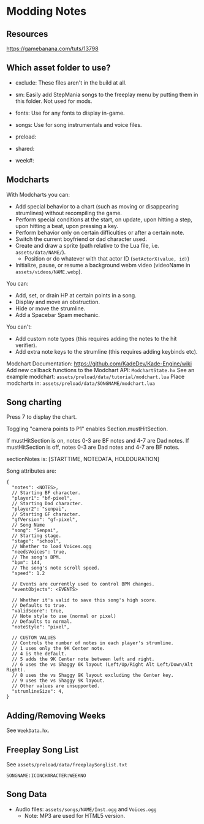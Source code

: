 # Modding Notes

## Resources

https://gamebanana.com/tuts/13798

## Which asset folder to use?

* exclude: These files aren't in the build at all.
* sm: Easily add StepMania songs to the freeplay menu by putting them in this folder. Not used for mods.

* fonts: Use for any fonts to display in-game.
* songs: Use for song instrumentals and voice files.
* preload: 
* shared: 
* week#: 

## Modcharts

With Modcharts you can:
* Add special behavior to a chart (such as moving or disappearing strumlines) without recompiling the game.
* Perform special conditions at the start, on update, upon hitting a step, upon hitting a beat, upon pressing a key.
* Perform behavior only on certain difficulties or after a certain note.
* Switch the current boyfriend or dad character used.
* Create and draw a sprite (path relative to the Lua file, i.e. `assets/data/NAME/`).
  * Position or do whatever with that actor ID (`setActorX(value, id)`)
* Initialize, pause, or resume a background webm video (videoName in `assets/videos/NAME.webp`).

You can:
* Add, set, or drain HP at certain points in a song.
* Display and move an obstruction.
* Hide or move the strumline.
* Add a Spacebar Spam mechanic.

You can't:
* Add custom note types (this requires adding the notes to the hit verifier).
* Add extra note keys to the strumline (this requires adding keybinds etc).

Modchart Documentation: https://github.com/KadeDev/Kade-Engine/wiki
Add new callback functions to the Modchart API: `ModchartState.hx`
See an example modchart: `assets/preload/data/tutorial/modchart.lua`
Place modcharts in: `assets/preload/data/SONGNAME/modchart.lua`

## Song charting

Press 7 to display the chart.

Toggling "camera points to P1" enables Section.mustHitSection.

If mustHitSection is on, notes 0-3 are BF notes and 4-7 are Dad notes.
If mustHitSection is off, notes 0-3 are Dad notes and 4-7 are BF notes.

sectionNotes is:
[STARTTIME, NOTEDATA, HOLDDURATION]

Song attributes are:
```
{
  "notes": <NOTES>,
  // Starting BF character.
  "player1": "bf-pixel",
  // Starting Dad character.
  "player2": "senpai",
  // Starting GF character.
  "gfVersion": "gf-pixel",
  // Song Name
  "song": "Senpai",
  // Starting stage.
  "stage": "school",
  // Whether to load Voices.ogg
  "needsVoices": true,
  // The song's BPM.
  "bpm": 144,
  // The song's note scroll speed.
  "speed": 1.2

  // Events are currently used to control BPM changes.
  "eventObjects": <EVENTS>

  // Whether it's valid to save this song's high score.
  // Defaults to true.
  "validScore": true,
  // Note style to use (normal or pixel)
  // Defaults to normal.
  "noteStyle": "pixel",

  // CUSTOM VALUES
  // Controls the number of notes in each player's strumline.
  // 1 uses only the 9K Center note.
  // 4 is the default.
  // 5 adds the 9K Center note between left and right.
  // 6 uses the vs Shaggy 6K layout (Left/Up/Right Alt Left/Down/Alt Right).
  // 8 uses the vs Shaggy 9K layout excluding the Center key.
  // 9 uses the vs Shaggy 9K layout.
  // Other values are unsupported.
  "strumlineSize": 4,
}
```

## Adding/Removing Weeks

See `WeekData.hx`.

## Freeplay Song List

See `assets/preload/data/freeplaySonglist.txt`

`SONGNAME:ICONCHARACTER:WEEKNO`

## Song Data

* Audio files: `assets/songs/NAME/Inst.ogg` and `Voices.ogg`
  * Note: MP3 are used for HTML5 version.